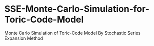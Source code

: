 # SSE-Monte-Carlo-Simulation-for-Toric-Code-Model
 Monte Carlo Simulation of Toric-Code Model By Stochastic Series Expansion Method
